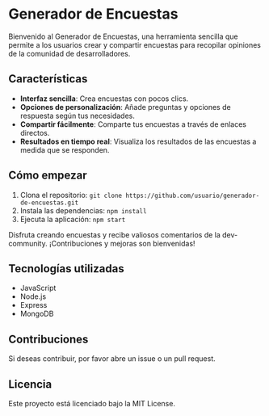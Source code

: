 # Generador de Encuestas

Bienvenido al Generador de Encuestas, una herramienta sencilla que permite a los usuarios crear y compartir encuestas para recopilar opiniones de la comunidad de desarrolladores.

## Características
- **Interfaz sencilla**: Crea encuestas con pocos clics.
- **Opciones de personalización**: Añade preguntas y opciones de respuesta según tus necesidades.
- **Compartir fácilmente**: Comparte tus encuestas a través de enlaces directos.
- **Resultados en tiempo real**: Visualiza los resultados de las encuestas a medida que se responden.

## Cómo empezar
1. Clona el repositorio: `git clone https://github.com/usuario/generador-de-encuestas.git`
2. Instala las dependencias: `npm install`
3. Ejecuta la aplicación: `npm start`

Disfruta creando encuestas y recibe valiosos comentarios de la dev-community. ¡Contribuciones y mejoras son bienvenidas! 

## Tecnologías utilizadas
- JavaScript
- Node.js
- Express
- MongoDB

## Contribuciones
Si deseas contribuir, por favor abre un issue o un pull request. 

## Licencia
Este proyecto está licenciado bajo la MIT License.